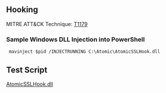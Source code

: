 ## Hooking

MITRE ATT&CK Technique: [T1179](https://attack.mitre.org/wiki/Technique/T1179)

### Sample Windows DLL Injection into PowerShell

     mavinject $pid /INJECTRUNNING C:\Atomic\AtomicSSLHook.dll
  
## Test Script

[AtomicSSLHook.dll](https://github.com/redcanaryco/atomic-red-team/blob/master/Windows/Payloads/AtomicSSLHook.dll)

